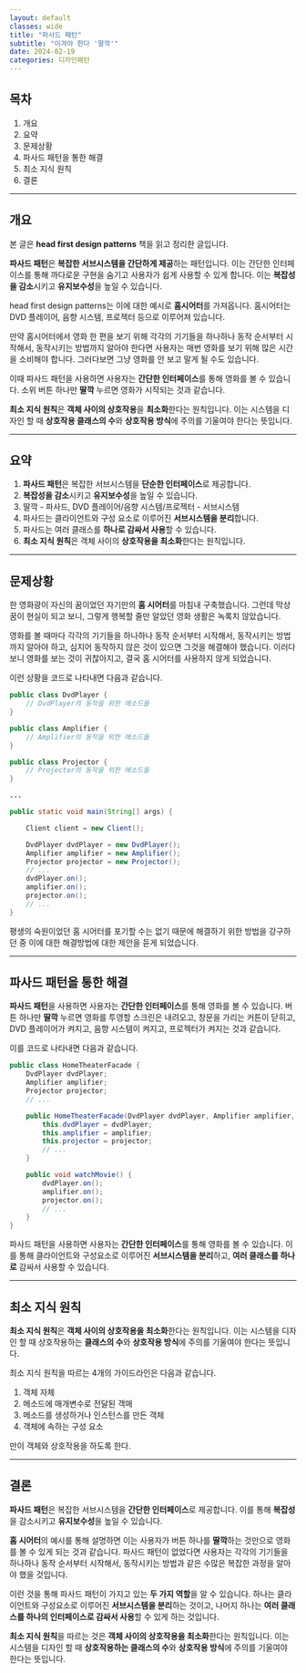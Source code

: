 ```yaml
---
layout: default
classes: wide
title: "파사드 패턴"
subtitle: "이겨야 한다 '딸깍'"
date: 2024-02-19
categories: 디자인패턴
---
```


## 목차

1. 개요
2. 요약
3. 문제상황
4. 파사드 패턴을 통한 해결
5. 최소 지식 원칙
6. 결론

---

## 개요

본 글은 **head first design patterns** 책을 읽고 정리한 글입니다.

**파사드 패턴**은 **복잡한 서브시스템을 간단하게 제공**하는 패턴입니다. 이는 간단한 인터페이스를 통해 까다로운 구현을 숨기고 사용자가 쉽게 사용할 수 있게 합니다. 이는 **복잡성을 감소**시키고 **유지보수성**을 높일 수 있습니다.

head first design patterns는 이에 대한 예시로 **홈시어터**를 가져옵니다. 홈시어터는 DVD 플레이어, 음향 시스템, 프로젝터 등으로 이루어져 있습니다.

만약 홈시어터에서 영화 한 편을 보기 위해 각각의 기기들을 하나하나 동작 순서부터 시작해서, 동작시키는 방법까지 알아야 한다면 사용자는 매번 영화를 보기 위해 많은 시간을 소비해야 합니다. 그러다보면 그냥 영화를 안 보고 말게 될 수도 있습니다.

이때 파사드 패턴을 사용하면 사용자는 **간단한 인터페이스**를 통해 영화를 볼 수 있습니다. 소위 버튼 하나만 **딸깍** 누르면 영화가 시작되는 것과 같습니다.

**최소 지식 원칙**은 **객체 사이의 상호작용**을 **최소화**한다는 원칙입니다. 이는 시스템을 디자인 할 때 **상호작용 클래스의 수**와 **상호작용 방식**에 주의를 기울여야 한다는 뜻입니다.

---

## 요약

1. **파사드 패턴**은 복잡한 서브시스템을 **단순한 인터페이스**로 제공합니다.
2. **복잡성을 감소**시키고 **유지보수성**을 높일 수 있습니다.
3. 딸깍 - 파사드, DVD 플레이어/음향 시스템/프로젝터 - 서브시스템
4. 파사드는 클라이언트와 구성 요소로 이루어진 **서브시스템을 분리**합니다.
5. 파사드는 여러 클래스를 **하나로 감싸서 사용**할 수 있습니다.
6. **최소 지식 원칙**은 객체 사이의 **상호작용을 최소화**한다는 원칙입니다.

---

## 문제상황

한 영화광이 자신의 꿈이었던 자기만의 **홈 시어터**를 마침내 구축했습니다. 그런데 막상 꿈이 현실이 되고 보니, 그렇게 행복할 줄만 알았던 영화 생활은 녹록치 않았습니다.

영화를 볼 때마다 각각의 기기들을 하나하나 동작 순서부터 시작해서, 동작시키는 방법까지 알아야 하고, 심지어 동작하지 않은 것이 있으면 그것을 해결해야 했습니다. 이러다보니 영화를 보는 것이 귀찮아지고, 결국 홈 시어터를 사용하지 않게 되었습니다.

이런 상황을 코드로 나타내면 다음과 같습니다.

```java
public class DvdPlayer {
    // DvdPlayer의 동작을 위한 메소드들
}

public class Amplifier {
    // Amplifier의 동작을 위한 메소드들
}

public class Projector {
    // Projector의 동작을 위한 메소드들
}

...

public static void main(String[] args) {

    Client client = new Client();

    DvdPlayer dvdPlayer = new DvdPlayer();
    Amplifier amplifier = new Amplifier();
    Projector projector = new Projector();
    // ...
    dvdPlayer.on();
    amplifier.on();
    projector.on();
    // ...
}
```

평생의 숙원이었던 홈 시어터를 포기할 수는 없기 때문에 해결하기 위한 방법을 강구하던 중 이에 대한 해결방법에 대한 제안을 듣게 되었습니다.

---

## 파사드 패턴을 통한 해결

**파사드 패턴**을 사용하면 사용자는 **간단한 인터페이스**를 통해 영화를 볼 수 있습니다. 버튼 하나만 **딸깍** 누르면 영화를 투영할 스크린은 내려오고, 창문을 가리는 커튼이 닫히고, DVD 플레이어가 켜지고, 음향 시스템이 켜지고, 프로젝터가 켜지는 것과 같습니다.

이를 코드로 나타내면 다음과 같습니다.

```java
public class HomeTheaterFacade {
    DvdPlayer dvdPlayer;
    Amplifier amplifier;
    Projector projector;
    // ...

    public HomeTheaterFacade(DvdPlayer dvdPlayer, Amplifier amplifier, Projector projector, ...) {
        this.dvdPlayer = dvdPlayer;
        this.amplifier = amplifier;
        this.projector = projector;
        // ...
    }

    public void watchMovie() {
        dvdPlayer.on();
        amplifier.on();
        projector.on();
        // ...
    }
}
```

파사드 패턴을 사용하면 사용자는 **간단한 인터페이스**를 통해 영화를 볼 수 있습니다. 이를 통해 클라이언트와 구성요소로 이루어진 **서브시스템을 분리**하고, **여러 클래스를 하나로** 감싸서 사용할 수 있습니다.

---

## 최소 지식 원칙

**최소 지식 원칙**은 **객체 사이의 상호작용을 최소화**한다는 원칙입니다. 이는 시스템을 디자인 할 때 상호작용하는 **클래스의 수**와 **상호작용 방식**에 주의를 기울여야 한다는 뜻입니다.

최소 지식 원칙을 따르는 4개의 가이드라인은 다음과 같습니다.

1. 객체 자체
2. 메소드에 매개변수로 전달된 객매
3. 메소드를 생성하거나 인스턴스를 만든 객체
4. 객체에 속하는 구성 요소

만이 객체와 상호작용을 하도록 한다.

---

## 결론

**파사드 패턴**은 복잡한 서브시스템을 **간단한 인터페이스**로 제공합니다. 이를 통해 **복잡성**을 감소시키고 **유지보수성**을 높일 수 있습니다.

**홈 시어터**의 예시를 통해 설명하면 이는 사용자가 버튼 하나를 **딸깍**하는 것만으로 영화를 볼 수 있게 되는 것과 같습니다. 파사드 패턴이 없었다면 사용자는 각각의 기기들을 하나하나 동작 순서부터 시작해서, 동작시키는 방법과 같은 수많은 복잡한 과정을 알아야 했을 것입니다.

이런 것을 통해 파사드 패턴이 가지고 있는 **두 가지 역할**을 알 수 있습니다. 하나는 클라이언트와 구성요소로 이루어진 **서브시스템을 분리**하는 것이고, 나머지 하나는 **여러 클래스를 하나의 인터페이스로 감싸서 사용**할 수 있게 하는 것입니다.

**최소 지식 원칙**을 따르는 것은 **객체 사이의 상호작용을 최소화**한다는 원칙입니다. 이는 시스템을 디자인 할 때 **상호작용하는 클래스의 수**와 **상호작용 방식**에 주의를 기울여야 한다는 뜻입니다.
